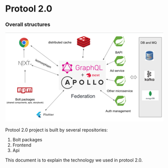 # Protool 2.0

### Overall structures

![](.gitbook/assets/image.png)

Protool 2.0 project is built by several repositories:

1. Bolt packages
2. Frontend
3. Api

This document is to explain the technology we used in protool 2.0.

